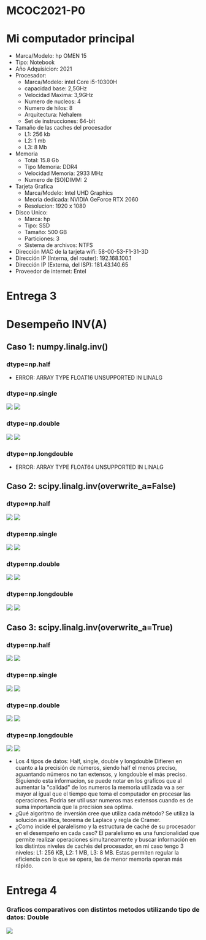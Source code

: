 # MCOC2021-P0

# Mi computador principal

* Marca/Modelo: hp OMEN 15
* Tipo: Notebook
* Año Adquisicion: 2021
* Procesador:
  * Marca/Modelo: intel Core i5-10300H
  * capacidad base: 2,5GHz
  * Velocidad Maxima: 3,9GHz
  * Numero de nucleos: 4
  * Numero de hilos: 8
  * Arquitectura: Nehalem
  * Set de instrucciones: 64-bit
* Tamaño de las caches del procesador
  * L1: 256 kb
  * L2: 1 mb
  * L3: 8 Mb
* Memoria
  * Total: 15.8 Gb
  * Tipo Memoria: DDR4
  * Velocidad Memoria: 2933 MHz
  * Numero de (SO)DIMM: 2
* Tarjeta Grafica
  * Marca/Modelo: Intel UHD Graphics
  * Meoria dedicada: NVIDIA GeForce RTX 2060
  * Resolucion: 1920 x 1080
* Disco Unico:
  * Marca: hp
  * Tipo: SSD
  * Tamaño: 500 GB
  * Particiones: 3
  * Sistema de archivos: NTFS
* Dirección MAC de la tarjeta wifi: 58-00-53-F1-31-3D
* Dirección IP (Interna, del router): 192.168.100.1 
* Dirección IP (Externa, del ISP): 181.43.140.65
* Proveedor de internet: Entel

# Entrega 3
# Desempeño INV(A)

## Caso 1: numpy.linalg.inv()
### dtype=np.half
* ERROR: ARRAY TYPE FLOAT16 UNSUPPORTED IN LINALG
### dtype=np.single

![](/Graf_Caso1_Single.png)
![](/Graf_Caso1_Single_Tiempo.png)

### dtype=np.double

![](/Graf_Caso1_Double.png)
![](/Graf_Caso1_Double_Tiempo.png)

### dtype=np.longdouble
* ERROR: ARRAY TYPE FLOAT64 UNSUPPORTED IN LINALG

## Caso 2: scipy.linalg.inv(overwrite_a=False)
### dtype=np.half

![](/Graf_Caso2_Half.png)
![](/Graf_Caso2_Half_Tiempo.png)

### dtype=np.single

![](/Graf_Caso2_Single.png)
![](/Graf_Caso2_Single_Tiempo.png)

### dtype=np.double

![](/Graf_Caso2_Double.png)
![](/Graf_Caso2_Double_Tiempo.png)

### dtype=np.longdouble

![](/Graf_Caso2_LongDouble.png)
![](/Graf_Caso2_Longdouble_Tiempo.png)

## Caso 3: scipy.linalg.inv(overwrite_a=True)

### dtype=np.half

![](/Graf_Caso3_Half.png)
![](/Graf_Caso3_Half_Tiempo.png)

### dtype=np.single

![](/Graf_Caso3_Double.png)
![](/Graf_Caso3_Double_Tiempo.png)

### dtype=np.double

![](/Graf_Caso3_Double.png)
![](/Graf_Caso3_Double_Tiempo.png)

### dtype=np.longdouble

![](/Graf_Caso3_Longdouble.png)
![](/Graf_Caso3_LongDouble_Tiempo.png)

* Los 4 tipos de datos: Half, single, double y 
  longdouble Difieren en cuanto a la precisión de números, siendo half el menos
  preciso, aguantando números no tan extensos, y longdouble el más preciso. Siguiendo esta informacion, se puede notar en los graficos que al aumentar la "calidad" de los numeros la memoria utilizada va a ser mayor al igual que el tiempo que toma el computador en procesar las operaciones. Podria ser util usar numeros mas extensos cuando es de suma importancia que la precision sea optima. 
* ¿Qué algoritmo de inversión cree que utiliza cada método? 
   Se utiliza la solución analítica, teorema de Laplace y regla de Cramer.   
* ¿Como incide el paralelismo y la estructura de caché de su procesador en el desempeño 
  en cada caso? El paralelismo es una funcionalidad que permite realizar operaciones
  simultaneamente y buscar información en los distintos niveles de cachés del procesador,
  en mi caso tengo 3 niveles: L1: 256 KB, L2: 1 MB, L3: 8 MB. Estas permiten regular la eficiencia con la 
  que se opera, las de menor memoria operan más rápido.


# Entrega 4

### Graficos comparativos con distintos metodos utilizando tipo de datos: Double

![](/Entrega%204/Grafico_Eigh_Double_1.png)
